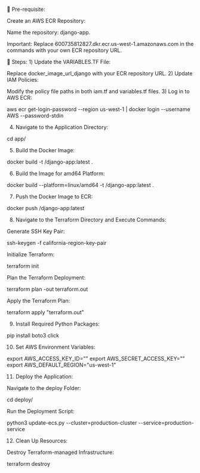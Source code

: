 📝 Pre-requisite:

Create an AWS ECR Repository:

Name the repository: django-app.

Important: Replace 600735812827.dkr.ecr.us-west-1.amazonaws.com in the commands with your own ECR repository URL.

🔧 Steps:
1️) Update the VARIABLES.TF File:

Replace docker_image_url_django with your ECR repository URL.
2) Update IAM Policies:

Modify the policy file paths in both iam.tf and variables.tf files.
3) Log in to AWS ECR:

aws ecr get-login-password --region us-west-1 | docker login --username AWS --password-stdin <YOUR ECR REPO URL>

4) Navigate to the Application Directory:

cd app/

5) Build the Docker Image:

docker build -t <YOUR ECR REPO URL>/django-app:latest .

6) Build the Image for amd64 Platform:

docker build --platform=linux/amd64 -t <YOUR ECR REPO URL>/django-app:latest .

7) Push the Docker Image to ECR:

docker push <YOUR ECR REPO URL>/django-app:latest

8) Navigate to the Terraform Directory and Execute Commands:

Generate SSH Key Pair:

ssh-keygen -f california-region-key-pair

Initialize Terraform:

terraform init

Plan the Terraform Deployment:

terraform plan -out terraform.out

Apply the Terraform Plan:

terraform apply "terraform.out"

9) Install Required Python Packages:

pip install boto3 click

10) Set AWS Environment Variables:

export AWS_ACCESS_KEY_ID=""
export AWS_SECRET_ACCESS_KEY=""
export AWS_DEFAULT_REGION="us-west-1"

11) Deploy the Application:

Navigate to the deploy Folder:

cd deploy/

Run the Deployment Script:

python3 update-ecs.py --cluster=production-cluster --service=production-service

12) Clean Up Resources:

Destroy Terraform-managed Infrastructure:

terraform destroy